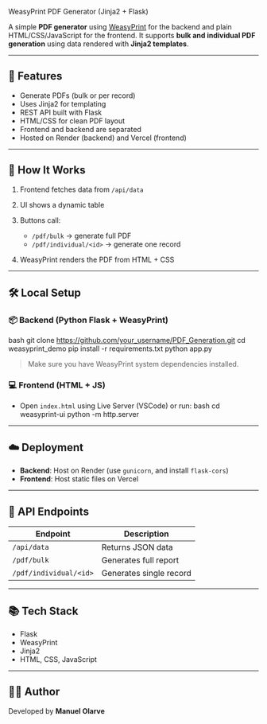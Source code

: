 WeasyPrint PDF Generator (Jinja2 + Flask)

A simple **PDF generator** using [WeasyPrint](https://weasyprint.org/) for the backend and plain HTML/CSS/JavaScript for the frontend. It supports **bulk and individual PDF generation** using data rendered with **Jinja2 templates**.

---

## 🚀 Features

* Generate PDFs (bulk or per record)
* Uses Jinja2 for templating
* REST API built with Flask
* HTML/CSS for clean PDF layout
* Frontend and backend are separated
* Hosted on Render (backend) and Vercel (frontend)

---

## 🧪 How It Works

1. Frontend fetches data from `/api/data`
2. UI shows a dynamic table
3. Buttons call:

   * `/pdf/bulk` → generate full PDF
   * `/pdf/individual/<id>` → generate one record
4. WeasyPrint renders the PDF from HTML + CSS

---

## 🛠 Local Setup

### 📦 Backend (Python Flask + WeasyPrint)

bash
git clone https://github.com/your_username/PDF_Generation.git
cd weasyprint_demo
pip install -r requirements.txt
python app.py

> Make sure you have WeasyPrint system dependencies installed.

### 💻 Frontend (HTML + JS)

* Open `index.html` using Live Server (VSCode) or run:
bash
cd weasyprint-ui
python -m http.server

---

## ☁️ Deployment

* **Backend**: Host on Render (use `gunicorn`, and install `flask-cors`)
* **Frontend**: Host static files on Vercel

---

## 📎 API Endpoints

| Endpoint               | Description             |
| ---------------------- | ----------------------- |
| `/api/data`            | Returns JSON data       |
| `/pdf/bulk`            | Generates full report   |
| `/pdf/individual/<id>` | Generates single record |

---

## 📚 Tech Stack

* Flask
* WeasyPrint
* Jinja2
* HTML, CSS, JavaScript

---

## 👨‍💻 Author

Developed by **Manuel Olarve**